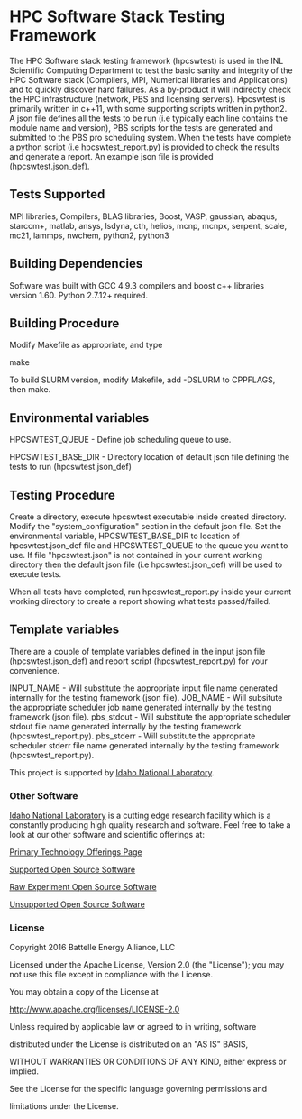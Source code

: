 # HPC Software Stack Testing Framework

The HPC Software stack testing framework (hpcswtest) is used in the INL Scientific Computing Department to test the basic sanity and integrity of the HPC Software stack (Compilers, MPI, Numerical libraries and Applications) and to quickly discover hard failures. As a by-product it will indirectly check the HPC infrastructure (network, PBS and licensing servers). Hpcswtest is primarily written in c++11, with some supporting scripts written in python2. A json file defines all the tests to be run (i.e typically each line contains the module name and version), PBS scripts for the tests are generated and submitted to the PBS pro scheduling system. When the tests have complete a python script (i.e hpcswtest_report.py) is provided to check the results and generate a report.
An example json file is provided (hpcswtest.json_def).


Tests Supported
---------------
MPI libraries, Compilers, BLAS libraries, Boost, VASP, gaussian, abaqus, starccm+, matlab, ansys, lsdyna, cth, helios, mcnp, mcnpx, serpent, scale, mc21, lammps, nwchem, python2, python3


Building Dependencies
---------------------
Software was built with GCC 4.9.3 compilers and boost c++ libraries version 1.60. Python 2.7.12+ required.


Building Procedure
------------------
Modify Makefile as appropriate, and type

make

To build SLURM version, modify Makefile, add -DSLURM to CPPFLAGS, then make.


Environmental variables
-----------------------
HPCSWTEST_QUEUE - Define job scheduling queue to use.

HPCSWTEST_BASE_DIR - Directory location of default json file defining the tests to run (hpcswtest.json_def)


Testing Procedure
----------------
Create a directory, execute hpcswtest executable inside created directory. Modify the "system_configuration" section in the default json file. Set the environmental variable, HPCSWTEST_BASE_DIR to location of hpcswtest.json_def file and HPCSWTEST_QUEUE to the queue you want to use.
If file "hpcswtest.json" is not contained in your current working directory then the default json file (i.e hpcswtest.json_def) will be used to execute tests.

When all tests have completed, run hpcswtest_report.py inside your current working directory to create a report showing what tests passed/failed.


Template variables
------------------
There are a couple of template variables defined in the input json file (hpcswtest.json_def) and report script (hpcswtest_report.py) for your convenience.

INPUT_NAME - Will substitute the appropriate input file name generated internally for the testing framework (json file).
JOB_NAME - Will subsitute the appropriate scheduler job name generated internally by the testing framework (json file).
pbs_stdout - Will substitute the appropriate scheduler stdout file name generated internally by the testing framework (hpcswtest_report.py).
pbs_stderr - Will substitute the appropriate scheduler stderr file name generated internally by the testing framework (hpcswtest_report.py).


This project is supported by [Idaho National Laboratory](https://www.inl.gov/).



### Other Software


[Idaho National Laboratory](https://www.inl.gov/) is a cutting edge research facility which is a constantly producing high quality research and software. Feel free to take a look at our other software and scientific offerings at:



[Primary Technology Offerings Page](https://www.inl.gov/inl-initiatives/technology-deployment)



[Supported Open Source Software](https://github.com/idaholab)



[Raw Experiment Open Source Software](https://github.com/IdahoLabResearch)



[Unsupported Open Source Software](https://github.com/IdahoLabCuttingBoard)



### License



Copyright 2016 Battelle Energy Alliance, LLC



Licensed under the Apache License, Version 2.0 (the "License");
you may not use this file except in compliance with the License.

You may obtain a copy of the License at



  http://www.apache.org/licenses/LICENSE-2.0



Unless required by applicable law or agreed to in writing, software

distributed under the License is distributed on an "AS IS" BASIS,

WITHOUT WARRANTIES OR CONDITIONS OF ANY KIND, either express or implied.

See the License for the specific language governing permissions and

limitations under the License.
